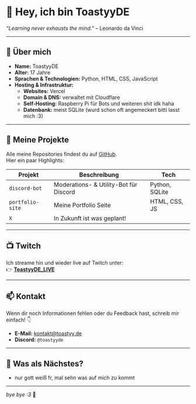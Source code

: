 # 👋 Hey, ich bin ToastyyDE
*“Learning never exhausts the mind.”* – Leonardo da Vinci

---

## 🚀 Über mich
- **Name:** ToastyyDE  
- **Alter:** 17 Jahre  
- **Sprachen & Technologien:** Python, HTML, CSS, JavaScript  
- **Hosting & Infrastruktur:**
  - **Websites:** Vercel  
  - **Domain & DNS:** verwaltet mit Cloudflare  
  - **Self-Hosting:** Raspberry Pi für Bots und weiteren shit idk haha 
  - **Datenbank:** meist SQLite (wurd schon oft angemeckert bitti lasst mich :3) 

---

## 📂 Meine Projekte
Alle meine Repositories findest du auf [GitHub](https://github.com/ToastyyDE).  
Hier ein paar Highlights:

| Projekt          | Beschreibung                           | Tech               |
| ---------------- | -------------------------------------- | ------------------ |
| `discord-bot`    | Moderations- & Utility-Bot für Discord | Python, SQLite     |
| `portfolio-site` | Meine Portfolio Seite                  | HTML, CSS, JS      |
| `X`              | In Zukunft ist was geplant!            |                    |

---

## 📺 Twitch
Ich streame hin und wieder live auf Twitch unter:  
👉 **[ToastyyDE_LIVE](https://twitch.tv/ToastyyDE_LIVE)**

---

## 📫 Kontakt
Wenn dir noch Informationen fehlen oder du Feedback hast, schreib mir einfach! 👇
- **E-Mail:** [kontakt@toastyy.de](mailto:kontakt@toastyy.de)  
- **Discord:** `@toastyyde`  

---

## 🎯 Was als Nächstes?
- nur gott weiß fr, mal sehn was auf mich zu kommt

---

*bye bye :3* 🚀
